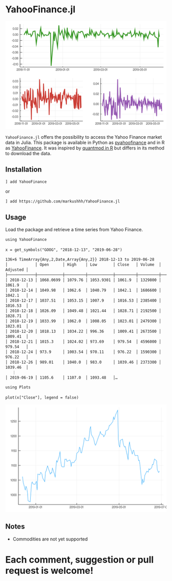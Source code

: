 # YahooFinance.jl

!["logo"](docs/src/assets/logo.png)

`YahooFinance.jl` offers the possibility to access the Yahoo Finance market data in Julia.
This package is available in Python as [pyahoofinance](https://github.com/markushhh/pyahoofinance/) and in R as [YahooFinance](https://github.com/markushhh/YahooFinance/).
It was inspired by [quantmod in R](https://cran.r-project.org/web/packages/quantmod/quantmod.pdf "Documentation") but differs in its method to download the data.

## Installation

```@julia
] add YahooFinance
```

or

```@julia
] add https://github.com/markushhh/YahooFinance.jl
```

## Usage

Load the package and retrieve a time series from Yahoo Finance.

```@julia
using YahooFinance

x = get_symbols("GOOG", "2018-12-13", "2019-06-28")
```

```@julia
136×6 TimeArray{Any,2,Date,Array{Any,2}} 2018-12-13 to 2019-06-28
│            │ Open      │ High    │ Low       │ Close   │ Volume  │ Adjusted │
├────────────┼───────────┼─────────┼───────────┼─────────┼─────────┼──────────┤
│ 2018-12-13 │ 1068.0699 │ 1079.76 │ 1053.9301 │ 1061.9  │ 1329800 │ 1061.9   │
│ 2018-12-14 │ 1049.98   │ 1062.6  │ 1040.79   │ 1042.1  │ 1686600 │ 1042.1   │
│ 2018-12-17 │ 1037.51   │ 1053.15 │ 1007.9    │ 1016.53 │ 2385400 │ 1016.53  │
│ 2018-12-18 │ 1026.09   │ 1049.48 │ 1021.44   │ 1028.71 │ 2192500 │ 1028.71  │
│ 2018-12-19 │ 1033.99   │ 1062.0  │ 1008.05   │ 1023.01 │ 2479300 │ 1023.01  │
│ 2018-12-20 │ 1018.13   │ 1034.22 │ 996.36    │ 1009.41 │ 2673500 │ 1009.41  │
│ 2018-12-21 │ 1015.3    │ 1024.02 │ 973.69    │ 979.54  │ 4596000 │ 979.54   │
│ 2018-12-24 │ 973.9     │ 1003.54 │ 970.11    │ 976.22  │ 1590300 │ 976.22   │
│ 2018-12-26 │ 989.01    │ 1040.0  │ 983.0     │ 1039.46 │ 2373300 │ 1039.46  │
   ⋮
│ 2019-06-19 │ 1105.6    │ 1107.0  │ 1093.48   │…
```

```@julia
using Plots

plot(x["Close"], legend = false)
```

!["plot"](docs/src/assets/plot.png)

## Notes

- Commodities are not yet supported

# Each comment, suggestion or pull request is welcome!
